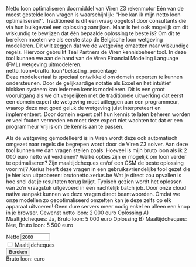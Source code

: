 <!-- title: Netto loon optimaliseren doormiddel van Viren Z3 rekenmotor -->
<!-- hide: True -->
<!-- author: Stijn -->
<!-- date: 2020-11-24 -->
<!-- img: /assets/img/blogimages/blog-person-stijn.jpg -->

Netto loon optimaliseren doormiddel van Viren Z3 rekenmotor
Eén van de meest gestelde loon vragen is waarschijnlijk: “Hoe kan ik mijn netto loon optimaliseren?”. Traditioneel is dit een vraag opgelost door consultants die via hun buikgevoel een oplossing aanrijken. Maar is het ook mogelijk om dit wiskundig te bewijzen dat één bepaalde oplossing te beste is?
Om dit te bereiken moeten we als eerste stap de Belgische loon wetgeving modelleren. Dit wilt zeggen dat we de wetgeving omzetten naar wiskundige regels. Hiervoor gebruikt Teal Partners de Viren kennisbeheer tool. In deze tool kunnen we aan de hand van de Viren Financial Modeling Language (FML) wetgeving uitmodeleren.
netto_loon=brutto_loon*belasting_percentage  
Deze modeleertaal is speciaal ontwikkeld om domein experten te kunnen ondersteunen. Door de gelijkaardige notatie als Excel en het intuïtief blokken systeem kan iedereen kennis modelleren. Dit is een groot vooruitgang als we dit vergelijken met de traditionele uitwerking dat eerst een domein expert de wetgeving moet uitleggen aan een programmeur, waarop deze met goed geluk de wetgeving juist interpreteert en implementeert.
Door domein expert zelf hun kennis te laten beheren worden er veel fouten vermeden en moet deze expert niet wachten tot dat er een programmeur vrij is om de kennis aan te passen.

Als de wetgeving gemodelleerd is in Viren wordt deze ook automatisch omgezet naar regels die begrepen wordt door de Viren Z3 solver. Aan deze tool kunnen we dan vragen stellen zoals:
	Hoeveel is mijn bruto loon als ik 2 000 euro netto wil verdienen?
	Welke opties zijn er mogelijk om loon verder te optimaliseren? 
	Zijn maaltijdcheques en/of een GSM de beste oplossing voor mij?
Xerius heeft deze vragen in een gebruiksvriendelijke tool gezet die je hier kan uitproberen: brutonetto.xerius.be 
Wat je direct zou opvallen is hoe snel dat je resultaten terug krijgt. Typisch gezien wordt  het oplossen van zo’n vraagstuk uitgevoerd in een nachtelijk batch job. Door onze cloud native aanpakt kunnen we deze vragen direct beantwoorden. 
Omdat we onze modellen zo geoptimaliseerd omzetten kan je deze zelfs op elk apparaat uitvoeren! Geen dure servers meer nodig enkel en alleen een knop in je browser.
Gewenst netto loon: 2 000 euro
Oplossing A)
Maaltijdcheques: Ja, Bruto loon: 5 000 euro
Oplossing B)
Maaltijdcheques: Nee, Bruto loon: 5 500 euro

<form class="blogpost__content__kader">
    <div>
        <label for="netto">Netto</label>
        <input id="netto" name="netto" type="number" min="1" max="10000" value="2000" required>
    </div>
    <div>
        <input id="mc" name="mc" type="checkbox">
        <label for="mc">Maaltijdcheques</label>
    </div>
    <button id="run">Bereken</button>
    <div>
        Bruto loon: <span id="result"></span>euro
    </div>
</form>
<div id="output">

</div>

<script type="text/javascript" src="/assets/js/z3/protocol.js"></script>
<script type="text/javascript" src="/assets/js/z3/demo.js"></script>
<script>
    makeZ3Demo(window, queries, responses).init();
</script>
